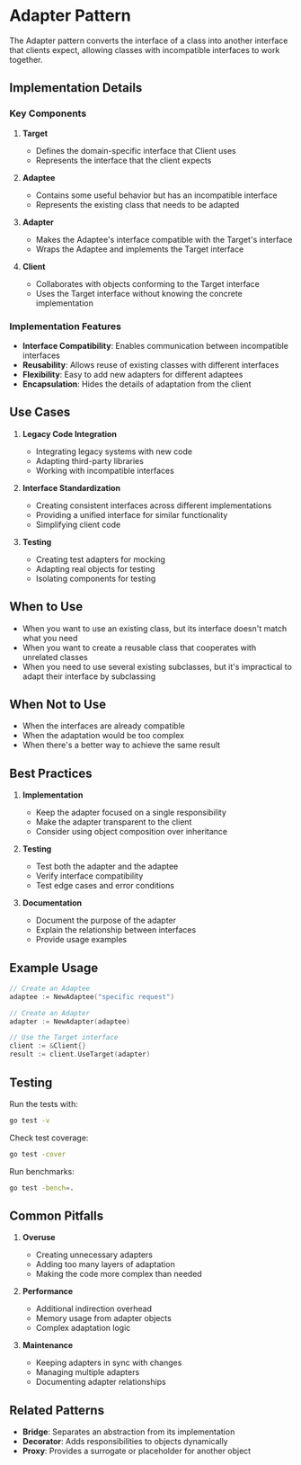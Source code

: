 # Adapter Pattern

The Adapter pattern converts the interface of a class into another interface that clients expect, allowing classes with incompatible interfaces to work together.

## Implementation Details

### Key Components

1. **Target**

   - Defines the domain-specific interface that Client uses
   - Represents the interface that the client expects

2. **Adaptee**

   - Contains some useful behavior but has an incompatible interface
   - Represents the existing class that needs to be adapted

3. **Adapter**

   - Makes the Adaptee's interface compatible with the Target's interface
   - Wraps the Adaptee and implements the Target interface

4. **Client**
   - Collaborates with objects conforming to the Target interface
   - Uses the Target interface without knowing the concrete implementation

### Implementation Features

- **Interface Compatibility**: Enables communication between incompatible interfaces
- **Reusability**: Allows reuse of existing classes with different interfaces
- **Flexibility**: Easy to add new adapters for different adaptees
- **Encapsulation**: Hides the details of adaptation from the client

## Use Cases

1. **Legacy Code Integration**

   - Integrating legacy systems with new code
   - Adapting third-party libraries
   - Working with incompatible interfaces

2. **Interface Standardization**

   - Creating consistent interfaces across different implementations
   - Providing a unified interface for similar functionality
   - Simplifying client code

3. **Testing**
   - Creating test adapters for mocking
   - Adapting real objects for testing
   - Isolating components for testing

## When to Use

- When you want to use an existing class, but its interface doesn't match what you need
- When you want to create a reusable class that cooperates with unrelated classes
- When you need to use several existing subclasses, but it's impractical to adapt their interface by subclassing

## When Not to Use

- When the interfaces are already compatible
- When the adaptation would be too complex
- When there's a better way to achieve the same result

## Best Practices

1. **Implementation**

   - Keep the adapter focused on a single responsibility
   - Make the adapter transparent to the client
   - Consider using object composition over inheritance

2. **Testing**

   - Test both the adapter and the adaptee
   - Verify interface compatibility
   - Test edge cases and error conditions

3. **Documentation**
   - Document the purpose of the adapter
   - Explain the relationship between interfaces
   - Provide usage examples

## Example Usage

```go
// Create an Adaptee
adaptee := NewAdaptee("specific request")

// Create an Adapter
adapter := NewAdapter(adaptee)

// Use the Target interface
client := &Client{}
result := client.UseTarget(adapter)
```

## Testing

Run the tests with:

```bash
go test -v
```

Check test coverage:

```bash
go test -cover
```

Run benchmarks:

```bash
go test -bench=.
```

## Common Pitfalls

1. **Overuse**

   - Creating unnecessary adapters
   - Adding too many layers of adaptation
   - Making the code more complex than needed

2. **Performance**

   - Additional indirection overhead
   - Memory usage from adapter objects
   - Complex adaptation logic

3. **Maintenance**
   - Keeping adapters in sync with changes
   - Managing multiple adapters
   - Documenting adapter relationships

## Related Patterns

- **Bridge**: Separates an abstraction from its implementation
- **Decorator**: Adds responsibilities to objects dynamically
- **Proxy**: Provides a surrogate or placeholder for another object
